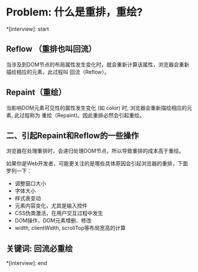 # Problem: 什么是重排，重绘?

*[interview]: start

## Reflow （重排也叫回流）
当涉及到DOM节点的布局属性发生变化时，就会重新计算该属性，浏览器会重新描绘相应的元素，此过程叫 回流（Reflow）。

## Repaint（重绘）
当影响DOM元素可见性的属性发生变化 (如 color) 时, 浏览器会重新描绘相应的元素, 此过程称为 重绘（Repaint)。因此重排必然会引起重绘。

## 二、引起Repaint和Reflow的一些操作
浏览器在处理重排时，会递归处理DOM节点，所以导致重排的成本高于重绘。

如果你是Web开发者，可能更关注的是哪些具体原因会引起浏览器的重排，下面罗列一下：
- 调整窗口大小
- 字体大小
- 样式表变动
- 元素内容变化，尤其是输入控件
- CSS伪类激活，在用户交互过程中发生
- DOM操作，DOM元素增删、修改
- width, clientWidth, scrollTop等布局宽高的计算

## 关键词: 回流必重绘
*[interview]: end
